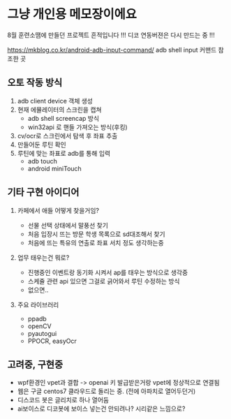 # 그냥 개인용 메모장이에요   
8월 훈련소땜에 만들던 프로젝트 흔적입니다
!!! 디코 연동버젼은 다시 만드는 중 !!!

https://mkblog.co.kr/android-adb-input-command/
adb shell input 커맨드 참조한 곳


## 오토 작동 방식
1. adb client device 객체 생성
2. 현재 에뮬레이터의 스크린을 캡쳐
   - adb shell screencap 방식
   - win32api 로 핸들 가져오는 방식(후킹)
3. cv/ocr로 스크린에서 탐색 후 좌표 추출
4. 만들어둔 루틴 확인
5. 루틴에 맞는 좌표로 adb를 통해 입력
   - adb touch 
   - android miniTouch 

## 기타 구현 아이디어
1. 카페에서 애들 어떻게 찾을거임?   
   - 선물 선택 상태에서 말풍선 찾기
   - 처음 입장시 뜨는 방문 학생 목록으로 sd대조해서 찾기
   - 처음에 뜨는 특유의 연출로 좌표 서치
정도 생각하는중

2. 업무 태우는건 뭐로?
   - 진행중인 이벤트랑 동기화 시켜서 ap를 태우는 방식으로 생각중
   - 스케쥴 관련 api 있으면 그걸로 긁어와서 루틴 수정하는 방식
   - 없으면..

3. 주요 라이브러리
   - ppadb
   - openCV
   - pyautogui
   - PPOCR, easyOcr

## 고려중, 구현중 
- wpf환경인 vpet과 결합 -> openai 키 발급받은거랑 vpet에 정상적으로 연결됨
- 웹은 구글 centos7 클라우드로 돌리는 중. (전에 아파치로 열어두던거)
- 디스코드 봇은 글리치로 하나 열어둠
- ai보이스로 디코봇에 보이스 넣는건 안되려나? 시리같은 느낌으로?
